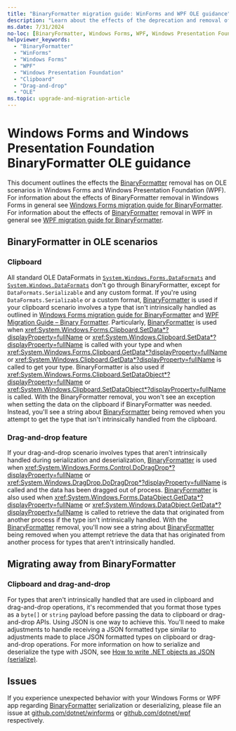 ```yaml
---
title: "BinaryFormatter migration guide: WinForms and WPF OLE guidance"
description: "Learn about the effects of the deprecation and removal of BinaryFormatter from .NET on clipboard and drag-and-drop operations in Windows Forms and Windows Presentation Foundation."
ms.date: 7/31/2024
no-loc: [BinaryFormatter, Windows Forms, WPF, Windows Presentation Foundation, OLE]
helpviewer_keywords:
  - "BinaryFormatter"
  - "WinForms"
  - "Windows Forms"
  - "WPF"
  - "Windows Presentation Foundation"
  - "Clipboard"
  - "Drag-and-drop"
  - "OLE"
ms.topic: upgrade-and-migration-article
---
```


# Windows Forms and Windows Presentation Foundation BinaryFormatter OLE guidance

This document outlines the effects the [BinaryFormatter] removal has on OLE scenarios in Windows Forms and Windows Presentation Foundation (WPF). For information about the effects of BinaryFormatter removal in Windows Forms in general see [Windows Forms migration guide for BinaryFormatter](./winforms-applications.md). For information about the effects of [BinaryFormatter] removal in WPF in general see [WPF migration guide for BinaryFormatter](./wpf-applications.md).

## BinaryFormatter in OLE scenarios

### Clipboard

All standard OLE DataFormats in [`System.Windows.Forms.DataFormats`](/dotnet/api/system.windows.forms.dataformats#fields) and [`System.Windows.DataFormats`](/dotnet/api/system.windows.dataformats#remarks) don't go through BinaryFormatter, except for `DataFormats.Serializable` and any custom format. If you're using `DataFormats.Serializable` or a custom format, [BinaryFormatter] is used if your clipboard scenario involves a type that isn't intrinsically handled as outlined in [Windows Forms migration guide for BinaryFormatter](./winforms-applications.md) and [WPF Migration Guide – Binary Formatter](./wpf-applications.md). Particularly, [BinaryFormatter] is used when <xref:System.Windows.Forms.Clipboard.SetData*?displayProperty=fullName> or <xref:System.Windows.Clipboard.SetData*?displayProperty=fullName> is called with your type and when <xref:System.Windows.Forms.Clipboard.GetData*?displayProperty=fullName> or <xref:System.Windows.Clipboard.GetData*?displayProperty=fullName> is called to get your type. BinaryFormatter is also used if <xref:System.Windows.Forms.Clipboard.SetDataObject*?displayProperty=fullName> or <xref:System.Windows.Clipboard.SetDataObject*?displayProperty=fullName> is called. With the BinaryFormatter removal, you won't see an exception when setting the data on the clipboard if BinaryFormatter was needed. Instead, you'll see a string about [BinaryFormatter] being removed when you attempt to get the type that isn't intrinsically handled from the clipboard.

### Drag-and-drop feature

If your drag-and-drop scenario involves types that aren't intrinsically handled during serialization and deserialization, [BinaryFormatter] is used when <xref:System.Windows.Forms.Control.DoDragDrop*?displayProperty=fullName> or <xref:System.Windows.DragDrop.DoDragDrop*?displayProperty=fullName> is called and the data has been dragged out of process. [BinaryFormatter] is also used when <xref:System.Windows.Forms.DataObject.GetData*?displayProperty=fullName> or <xref:System.Windows.DataObject.GetData*?displayProperty=fullName> is called to retrieve the data that originated from another process if the type isn't intrinsically handled. With the [BinaryFormatter] removal, you'll now see a string about [BinaryFormatter] being removed when you attempt retrieve the data that has originated from another process for types that aren't intrinsically handled.

## Migrating away from BinaryFormatter

### Clipboard and drag-and-drop

For types that aren't intrinsically handled that are used in clipboard and drag-and-drop operations, it's recommended that you format those types as a `byte[]` or `string` payload before passing the data to clipboard or drag-and-drop APIs. Using JSON is one way to achieve this. You'll need to make adjustments to handle receiving a JSON formatted type similar to adjustments made to place JSON formatted types on clipboard or drag-and-drop operations. For more information on how to serialize and deserialize the type with JSON, see [How to write .NET objects as JSON (serialize)](../system-text-json/how-to.md).

## Issues

If you experience unexpected behavior with your Windows Forms or WPF app regarding [BinaryFormatter] serialization or deserializing, please file an issue at [github.com/dotnet/winforms](https://github.com/dotnet/winforms/issues) or [github.com/dotnet/wpf](https://github.com/dotnet/wpf/issues) respectively.

[BinaryFormatter]: xref:System.Runtime.Serialization.Formatters.Binary.BinaryFormatter
